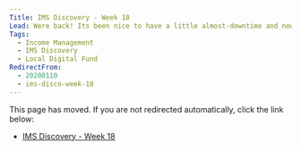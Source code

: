 ```yaml
---
Title: IMS Discovery - Week 18
Lead: Were back! Its been nice to have a little almost-downtime and now an opportunity to regroup.
Tags:
  - Income Management
  - IMS Discovery
  - Local Digital Fund
RedirectFrom:
  - 20200110
  - ims-disco-week-18
---
```


This page has moved. If you are not redirected automatically, click the link below:

* <a id="redirectUrl" href="https://www.localgovims.digital/blog/ims-discovery-week-18/">IMS Discovery - Week 18</a>
